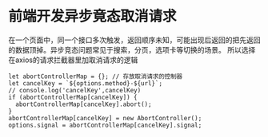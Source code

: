 # 前端开发异步竟态取消请求
在一个页面中，同一个接口多次触发，返回顺序未知，可能出现后返回的把先返回的数据顶掉。异步竞态问题常见于搜索，分页，选项卡等切换的场景。
所以选择在axios的请求拦截器里加取消请求的逻辑
```
let abortControllerMap = {}; // 存放取消请求的控制器
let cancelKey = `${options.method}-${url}`;
// console.log('cancelKey',cancelKey)
if (abortControllerMap[cancelKey]) {
  abortControllerMap[cancelKey].abort();
}
abortControllerMap[cancelKey] = new AbortController();
options.signal = abortControllerMap[cancelKey].signal;
```
